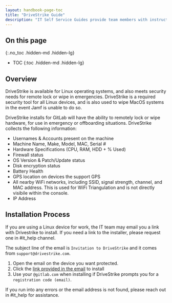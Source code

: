 ```yaml
---
layout: handbook-page-toc
title: "DriveStrike Guide"
description: "IT Self Service Guides provide team members with instructions for frequently asked questions for installing, configuration, and troubleshooting your laptop or our tech stack applications."
---
```

<link rel="stylesheet" type="text/css" href="/stylesheets/biztech.css" />

## On this page
{:.no_toc .hidden-md .hidden-lg}

- TOC
{:toc .hidden-md .hidden-lg}

## Overview

DriveStrike is available for Linux operating systems, and also meets security needs for remote lock or wipe in emergencies. DriveStrike is a required security tool for all Linux devices, and is also used to wipe MacOS systems in the event Jamf is unable to do so.

DriveStrike installs for GitLab will have the ability to remotely lock or wipe hardware, for use in emergency or offboarding situations.
DriveStrike collects the following information:

- Usernames & Accounts present on the machine
- Machine Name, Make, Model, MAC, Serial #
- Hardware Specifications (CPU, RAM, HDD + % Used)
- Firewall status
- OS Version & Patch/Update status
- Disk encryption status
- Battery Health
- GPS location on devices the support GPS
- All nearby WiFi networks, including SSID, signal strength, channel, and MAC address. This is used for WiFi Triangulation and is not directly visibile within the console.
- IP Address

## Installation Process

If you are using a Linux device for work, the IT team may email you a link with Drivestrike to install. If you need a link to the installer, please request one in #it_help channel.

The subject line of the email is `Invitation to DriveStrike` and it comes from `support@drivestrike.com`. 

1. Open the email on the device you want protected.
2. Click the [link provided in the email](https://app.drivestrike.com/instructions/linux/) to install
3. Use your `@gitlab.com` when installing if DriveStrike prompts you for a `registration code (email)`.

If you run into any errors or the email address is not found, please reach out in #it_help for assistance. 